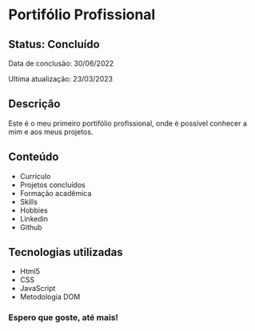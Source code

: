 <h1>Portifólio Profissional</h1>

<h2>Status: Concluído</h2>
<p>Data de conclusão: 30/06/2022</p>
<p>Ultima atualização: 23/03/2023</p>

<h2>Descrição</h2>
<p>Este é o meu primeiro portifólio profissional, onde é possível conhecer a mim e aos meus projetos.</p>

<h2>Conteúdo</h2>
<ul>
	<li>Currículo</li>
	<li>Projetos concluídos</li>
	<li>Formação acadêmica</li>
	<li>Skills</li>
	<li>Hobbies</li>
	<li>Linkedin</li>
	<li>Github</li>
</ul>

<h2>Tecnologias utilizadas</h2>
<ul>
	<li>Html5</li>
	<li>CSS</li>
	<li>JavaScript</li>
	<li>Metodologia DOM</li>
</ul>

<h3>Espero que goste, até mais!</h3>
